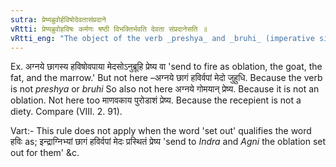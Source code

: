 ```yaml
---
sutra: प्रेष्यब्रुवोर्हविषोदेवतासंप्रदाने
vRtti: प्रेष्यब्रुवोहविषः कर्मणः षष्ठी विभक्तिर्भवति देवता संप्रदानेसति ॥
vRtti_eng: "The object of the verb _preshya_ and _bruhi_ (imperative singular of _Divadi_ verb, meaning 'send' and 'utter,') denoting sacrificial food, takes the sixth case-affix, when making offerings to deity is meant or when deity is the recepient."
---
```

Ex. अग्नये छागस्य हविषोवपाया मेदसोऽनुब्रूहि प्रेष्य वा 'send to fire as oblation, the goat, the fat, and the marrow.' But not here –अग्नये छागं हविर्वपां मेदो जुहुधि. Because the verb is not _preshya_ or _bruhi_ So also not here अग्नये गोमयान् प्रेष्य. Because it is not an oblation. Not here too माणवकाय पुरोडाशं प्रेष्य. Because the recepient is not a diety. Compare (VIII. 2. 91).

Vart:- This rule does not apply when the word 'set out' qualifies the word हविः as; इन्द्राग्निभ्यां छागं हविर्वपां मेदः प्रस्थितं प्रेष्य 'send to _Indra_ and _Agni_ the oblation set out for them' &c.
